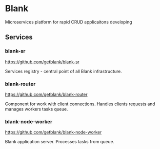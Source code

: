 # Blank
Microservices platform for rapid CRUD applicaitons developing

## Services
### blank-sr
https://github.com/getblank/blank-sr

Services registry - central point of all Blank infrastructure.

### blank-router
https://github.com/getblank/blank-router

Component for work with client connections. Handles clients requests and manages workers tasks queue.

### blank-node-worker
https://github.com/getblank/blank-node-worker

Blank application server. Processes tasks from queue.
